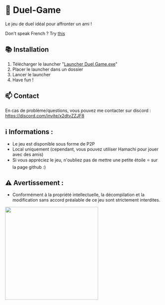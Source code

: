 # 🔫 Duel-Game

Le jeu de duel idéal pour affronter un ami !

Don't speak French ? Try [this](https://github.com/loicsmith/Duel-Game/blob/master/README-EN.md)

## 📚 Installation
1. Télécharger le launcher "[Launcher Duel Game.exe](https://github.com/loicsmith/Duel-Game/releases/latest)"
2. Placer le launcher dans un dossier
3. Lancer le launcher
4. Have fun !

## 📫 Contact

En cas de problème/questions, vous pouvez me contacter sur discord : https://discord.com/invite/x2dtvZZJF8

## ℹ️ Informations :
- Le jeu est disponible sous forme de P2P
- Local uniquement (cependant, vous pouvez utiliser Hamachi pour jouer avec des amis)
- Si vous appréciez le jeu, n'oubliez pas de mettre une petite étoile ⭐ sur la page github :)

## ⚠️ Avertissement :
- Conformément à la propriété intellectuelle, la décompilation et la modification sans accord préalable de ce jeu sont strictement interdites.

<img src="https://i.imgur.com/8Xcpsla.png" width="300"/>
